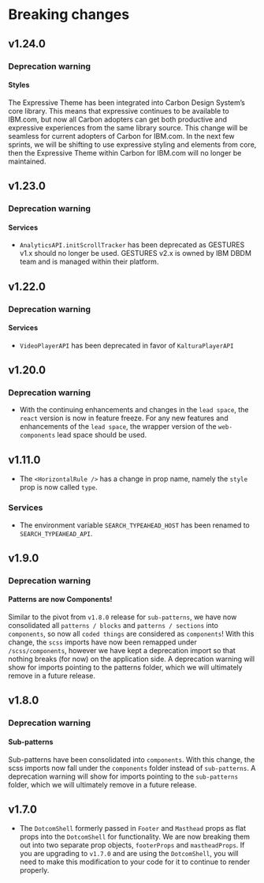 # Breaking changes

## v1.24.0

### Deprecation warning

#### Styles

The Expressive Theme has been integrated into Carbon Design System’s core 
library. This means that expressive continues to be available to IBM.com, but 
now all Carbon adopters can get both productive and expressive experiences from 
the same library source. This change will be seamless for current adopters of 
Carbon for IBM.com. In the next few sprints, we will be shifting to use 
expressive styling and elements from core, then the Expressive Theme within 
Carbon for IBM.com will no longer be maintained.

## v1.23.0

### Deprecation warning

#### Services
- `AnalyticsAPI.initScrollTracker` has been deprecated as GESTURES v1.x should 
  no longer be used. GESTURES v2.x is owned by IBM DBDM team and is managed 
  within their platform.


## v1.22.0

### Deprecation warning

#### Services

- `VideoPlayerAPI` has been deprecated in favor of `KalturaPlayerAPI`

## v1.20.0

### Deprecation warning

- With the continuing enhancements and changes in the `lead space`, the `react` 
  version is now in feature freeze. For any new features and enhancements of the 
  `lead space`, the wrapper version of the `web-components` lead space should 
  be used.


## v1.11.0

- The `<HorizontalRule />` has a change in prop name, namely the `style` prop 
  is now called `type`.

### Services

- The environment variable `SEARCH_TYPEAHEAD_HOST` has been renamed to 
  `SEARCH_TYPEAHEAD_API`.

## v1.9.0

### Deprecation warning

#### Patterns are now Components!

Similar to the pivot from `v1.8.0` release for `sub-patterns`, we have now 
consolidated all `patterns / blocks` and `patterns / sections` into 
`components`, so now all `coded things` are considered as `components`! With 
this change, the `scss` imports have now been remapped under `/scss/components`, 
however we have kept a deprecation import so that nothing breaks (for now) on 
the application side.  A deprecation warning will show for imports pointing to 
the patterns folder, which we will ultimately remove in a future release.

## v1.8.0

### Deprecation warning

#### Sub-patterns

Sub-patterns have been consolidated into `components`. With this change, the 
scss imports now fall under the `components` folder instead of `sub-patterns`. 
A deprecation warning will show for imports pointing to the `sub-patterns` 
folder, which we will ultimately remove in a future release.

## v1.7.0

- The `DotcomShell` formerly passed in `Footer` and `Masthead` props as flat 
  props into the `DotcomShell` for functionality. We are now breaking them out 
  into two separate prop objects, `footerProps` and `mastheadProps`. If you are 
  upgrading to `v1.7.0` and are using the `DotcomShell`, you will need to make 
  this modification to your code for it to continue to render properly.

